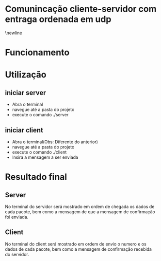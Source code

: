 # Comunincação cliente-servidor com entraga ordenada em udp 
\newline
 
 
# Funcionamento
 
 
 
 
 
# Utilização
 
 
 
 
## iniciar server
 
* Abra o terminal
* navegue até a pasta do projeto
* execute o comando ./server
   
 
 
## iniciar client
 
 
* Abra o terminal(Obs: Diferente do anterior)
* navegue até a pasta do projeto
* execute o comando ./client
* Insira a mensagem a ser enviada
 
 
# Resultado final
 
 
 
## Server
 
No terminal do servidor será mostrado em ordem de chegada os dados de cada pacote, bem como a mensagem de que a mensagem de confirmação foi enviada.
 
## Client
No terminal do client será mostrado em ordem de envio o numero e os dados de cada pacote, bem como a mensagem de confirmação recebida do servidor.
 
 
  
 
 